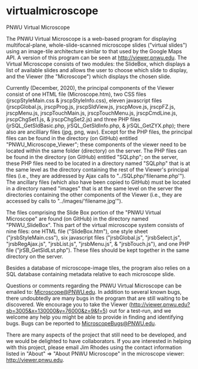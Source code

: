 # virtualmicroscope
PNWU Virtual Microscope

The PNWU Virtual Microscope is a web-based program for displaying multifocal-plane, whole-slide-scanned microscope slides ("virtual slides") using an image-tile architecture similar to that used by the Google Maps API.  A version of this program can be seen at http://viewer.pnwu.edu.  The Virtual Microscope consists of two modules:  the SlideBox, which displays a list of available slides and allows the user to choose which slide to display, and the Viewer (the "Microscope") which displays the chosen slide. 

Currently (December, 2020), the principal components of the Viewer consist of one HTML file (Microscope.htm), two CSS files (jrscpStyleMain.css & jrscpStyleInfo.css), eleven javascript files (jrscpGlobal.js, jrscpProg.js, jrscpSldView.js, jrscpMove.js, jrscpFZ.js, jrscpMenu.js, jrscpTouchMain.js, jrscpTouchMenu.js, jrscpCmdLine.js, jrscpChgSet1.js, & jrscpChgSet2.js) and three PHP files (jrSQL_GetSldBasic.php, jrSQL_GetSldInfo.php, & jrSQL_GetZYX.php); there also are ancilliary files (jpg, png, wav). Except for the PHP files, the principal files can be found in the directory (on GitHub) entitled "PNWU_Microscope_Viewer"; these components of the viewer need to be located within the same folder (directory) on the server.  The PHP files can be found in the directory (on GitHub) entitled "SQLphp"; on the server, these PHP files need to be located in a directory named "SQLphp" that is at the same level as the directory containing the rest of the Viewer's principal files (i.e., they are addressed by Ajax calls to "../SQLphp/'filename.php'").  The ancillary files (which also have been copied to GitHub) must be located in a directory named "images" that is at the same level on the server the directories containing the other components of the Viewer (i.e., they are accessed by calls to "../images/'filename.jpg'").

The files comprising the Slide Box portion of the "PNWU Virtual Microscope" are found (on GitHub) in the directory named "PNWU_SlideBox".  This part of the virtual microscope system consists of nine files: one HTML file ("SlideBox.htm"), one style sheet ("jrsbStyleMain.css"), six javascript files ("jrsbGlobal.js", "jrsbSelect.js", "jrsbRegAjax.js", "jrsbList.js", "jrsbMenu.js", & "jrsbTouch.js"), and one PHP file ("jrSB_GetSldLst.php").  These files should be kept together in the same directory on the server.

Besides a database of microscope-image tiles, the program also relies on a SQL database containing metadata relative to each microscope slide.

Questions or comments regarding the PNWU Virtual Microscope can be emailed to:  Microscope@PNWU.edu.  In addition to several known bugs, there undoubtedly are many bugs in the program that are still waiting to be discovered.  We encourage you to take the Viewer (http://viewer.pnwu.edu?sb=3005&x=130000&y=76000&z=9&f=5) out for a test-run, and we welcome any help you might be able to provide in finding and identifying bugs.  Bugs can be reported to MicroscopeBugs@PNWU.edu.
  
There are many aspects of the project that still need to be developed, and we would be delighted to have collaborators.  If you are interested in helping with this project, please email Jim Rhodes using the contact information listed in "About" => "About PNWU Microscope" in the microscope viewer:  http://viewer.pnwu.edu. 
